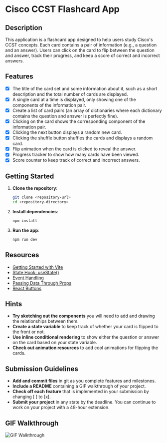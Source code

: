 # Cisco CCST Flashcard App

## Description
This application is a flashcard app designed to help users study Cisco's CCST concepts. Each card contains a pair of information (e.g., a question and an answer). Users can click on the card to flip between the question and answer, track their progress, and keep a score of correct and incorrect answers.

## Features
- [x] The title of the card set and some information about it, such as a short description and the total number of cards are displayed.
- [x] A single card at a time is displayed, only showing one of the components of the information pair.
- [x] Create a list of card pairs (an array of dictionaries where each dictionary contains the question and answer is perfectly fine).
- [x] Clicking on the card shows the corresponding component of the information pair.
- [x] Clicking the next button displays a random new card.
- [x] Clicking the shuffle button shuffles the cards and displays a random card.
- [x] Flip animation when the card is clicked to reveal the answer.
- [x] Progress tracker to show how many cards have been viewed.
- [x] Score counter to keep track of correct and incorrect answers.

## Getting Started
1. **Clone the repository**:
   ```bash
   git clone <repository-url>
   cd <repository-directory>
   ```

2. **Install dependencies**:
   ```bash
   npm install
   ```

3. **Run the app**:
   ```bash
   npm run dev
   ```

## Resources
- [Getting Started with Vite](https://vitejs.dev/guide/)
- [State Hook: useState()](https://reactjs.org/docs/hooks-state.html)
- [Event Handling](https://reactjs.org/docs/handling-events.html)
- [Passing Data Through Props](https://reactjs.org/docs/components-and-props.html)
- [React Buttons](https://reactjs.org/docs/forms.html#handling-multiple-inputs)

## Hints
- **Try sketching out the components** you will need to add and drawing the relationships between them.
- **Create a state variable** to keep track of whether your card is flipped to the front or not.
- **Use inline conditional rendering** to show either the question or answer on the card based on your state variable.
- **Check out animation resources** to add cool animations for flipping the cards.

## Submission Guidelines
- **Add and commit files** in git as you complete features and milestones.
- **Include a README** containing a GIF walkthrough of your project.
- **Check off each feature** that is implemented in your submission by changing [ ] to [x].
- **Submit your project** in any state by the deadline. You can continue to work on your project with a 48-hour extension.

## GIF Walkthrough
![GIF Walkthrough](path-to-your-gif.gif)
